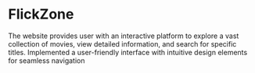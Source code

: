 # FlickZone
The website provides user with an interactive platform to explore a vast collection of movies, view detailed information, and search for specific titles. Implemented a user-friendly interface with intuitive design elements for seamless navigation 
